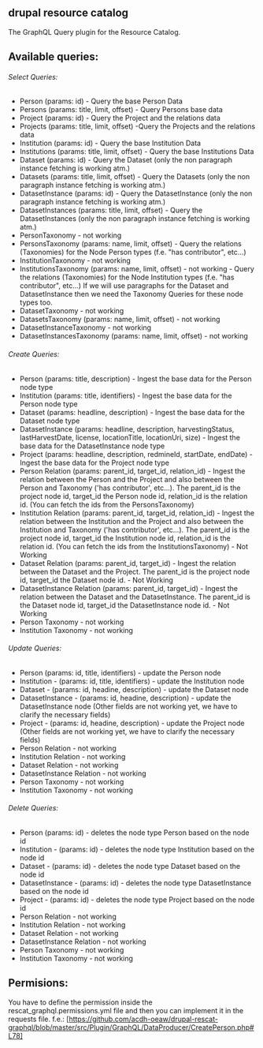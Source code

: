## drupal resource catalog
The GraphQL Query plugin for the Resource Catalog.

## Available queries:
###### Select Queries: 
- Person (params: id) - Query the base Person Data
- Persons (params: title, limit, offset) - Query Persons base data 
- Project (params: id) - Query the Project and the relations data
- Projects (params: title, limit, offset) -Query the Projects and the relations data
- Institution (params: id) - Query the base Institution Data
- Institutions (params: title, limit, offset) - Query the base Institutions Data
- Dataset (params: id) - Query the Dataset (only the non paragraph instance fetching is working atm.)
- Datasets (params: title, limit, offset) - Query the Datasets (only the non paragraph instance fetching is working atm.)
- DatasetInstance (params: id) - Query the DatasetInstance (only the non paragraph instance fetching is working atm.)
- DatasetInstances (params: title, limit, offset) - Query the DatasetInstances (only the non paragraph instance fetching is working atm.)
- PersonTaxonomy - not working
- PersonsTaxonomy (params: name, limit, offset) - Query the relations (Taxonomies) for the Node Person types (f.e. "has contributor", etc...)
- InstitutionTaxonomy - not working
- InstitutionsTaxonomy (params: name, limit, offset) - not working - Query the relations (Taxonomies) for the Node Institution types (f.e. "has contributor", etc...)
If we will use paragraphs for the Dataset and DatasetInstance then we need the Taxonomy Queries for these node types too.
- DatasetTaxonomy - not working
- DatasetsTaxonomy (params: name, limit, offset) - not working 
- DatasetInstanceTaxonomy - not working
- DatasetInstancesTaxonomy (params: name, limit, offset) - not working 


###### Create Queries: 
- Person (params: title, description) - Ingest the base data for the Person node type
- Institution (params: title, identifiers) - Ingest the base data for the Person node type
- Dataset (params: headline, description) - Ingest the base data for the Dataset node type
- DatasetInstance (params: headline, description, harvestingStatus, lastHarvestDate, license, locationTitle, locationUri, size) - Ingest the base data for the DatasetInstance node type
- Project (params: headline, description, redmineId, startDate, endDate) - Ingest the base data for the Project node type
- Person Relation (params: parent_id, target_id, relation_id) - Ingest the relation between the Person and the Project and also between the Person and Taxonomy ('has contributor', etc...). 
The parent_id is the project node id, target_id the Person node id, relation_id is the relation id. (You can fetch the ids from the PersonsTaxonomy)
- Institution Relation (params: parent_id, target_id, relation_id) - Ingest the relation between the Institution and the Project and also between the Institution and Taxonomy ('has contributor', etc...). 
The parent_id is the project node id, target_id the Institution node id, relation_id is the relation id. (You can fetch the ids from the InstitutionsTaxonomy) - Not Working
- Dataset Relation (params: parent_id, target_id) - Ingest the relation between the Dataset and the Project. 
The parent_id is the project node id, target_id the Dataset node id. - Not Working
- DatasetInstance Relation (params: parent_id, target_id) - Ingest the relation between the Dataset and the DatasetInstance. 
The parent_id is the Dataset node id, target_id the DatasetInstance node id. - Not Working
- Person Taxonomy - not working
- Institution Taxonomy - not working

###### Update Queries: 
- Person (params: id, title, identifiers) - update the Person node
- Institution - (params: id, title, identifiers) - update the Institution node
- Dataset - (params: id, headine, description) - update the Dataset node
- DatasetInstance - (params: id, headine, description) - update the DatasetInstance node (Other fields are not working yet, we have to clarify the necessary fields)
- Project - (params: id, headine, description) - update the Project node (Other fields are not working yet, we have to clarify the necessary fields)
- Person Relation  - not working
- Institution Relation  - not working
- Dataset Relation - not working
- DatasetInstance Relation - not working
- Person Taxonomy - not working
- Institution Taxonomy - not working

###### Delete Queries: 
- Person (params: id) - deletes the node type Person based on the node id
- Institution - (params: id) - deletes the node type Institution based on the node id
- Dataset - (params: id) - deletes the node type Dataset based on the node id
- DatasetInstance - (params: id) - deletes the node type DatasetInstance based on the node id
- Project - (params: id) - deletes the node type Project based on the node id
- Person Relation  - not working
- Institution Relation  - not working
- Dataset Relation - not working
- DatasetInstance Relation - not working
- Person Taxonomy - not working
- Institution Taxonomy - not working


## Permisions:

You have to define the permission inside the rescat_graphql.permissions.yml file and then you can implement it in the requests file. f.e.: [https://github.com/acdh-oeaw/drupal-rescat-graphql/blob/master/src/Plugin/GraphQL/DataProducer/CreatePerson.php#L78]